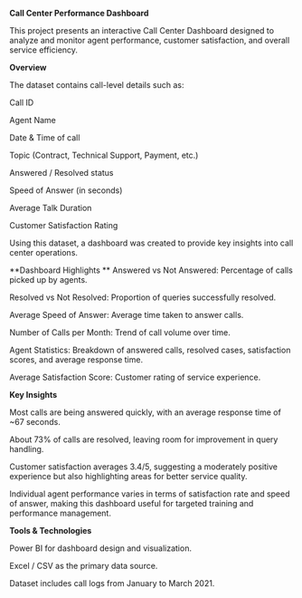 **Call Center Performance Dashboard**

This project presents an interactive Call Center Dashboard designed to analyze and monitor agent performance, customer satisfaction, and overall service efficiency.

**Overview**

The dataset contains call-level details such as:

  Call ID
  
  Agent Name
  
  Date & Time of call
  
  Topic (Contract, Technical Support, Payment, etc.)
  
  Answered / Resolved status
  
  Speed of Answer (in seconds)
  
  Average Talk Duration
  
  Customer Satisfaction Rating


Using this dataset, a dashboard was created to provide key insights into call center operations.


**Dashboard Highlights
**
  Answered vs Not Answered: Percentage of calls picked up by agents.
  
  Resolved vs Not Resolved: Proportion of queries successfully resolved.
  
  Average Speed of Answer: Average time taken to answer calls.
  
  Number of Calls per Month: Trend of call volume over time.
  
  Agent Statistics: Breakdown of answered calls, resolved cases, satisfaction scores, and average response time.
  
  Average Satisfaction Score: Customer rating of service experience.


**Key Insights**


  Most calls are being answered quickly, with an average response time of ~67 seconds.
  
  About 73% of calls are resolved, leaving room for improvement in query handling.
  
  Customer satisfaction averages 3.4/5, suggesting a moderately positive experience but also highlighting areas for better service quality.
  
  Individual agent performance varies in terms of satisfaction rate and speed of answer, making this dashboard useful for targeted training and performance management.

**Tools & Technologies**
  
  Power BI for dashboard design and visualization.
  
  Excel / CSV as the primary data source.
  
  Dataset includes call logs from January to March 2021.
